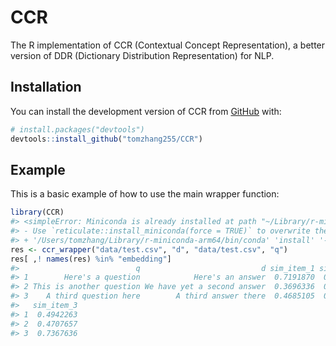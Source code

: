 
<!-- README.md is generated from README.Rmd. Please edit that file -->

# CCR

<!-- badges: start -->
<!-- badges: end -->

The R implementation of CCR (Contextual Concept Representation), a
better version of DDR (Dictionary Distribution Representation) for NLP.

## Installation

You can install the development version of CCR from
[GitHub](https://github.com/) with:

``` r
# install.packages("devtools")
devtools::install_github("tomzhang255/CCR")
```

## Example

This is a basic example of how to use the main wrapper function:

``` r
library(CCR)
#> <simpleError: Miniconda is already installed at path "~/Library/r-miniconda-arm64".
#> - Use `reticulate::install_miniconda(force = TRUE)` to overwrite the previous installation.>
#> + '/Users/tomzhang/Library/r-miniconda-arm64/bin/conda' 'install' '--yes' '--name' 'huggingfaceR' '-c' 'conda-forge' 'transformers' 'sentencepiece' 'huggingface_hub' 'datasets' 'sentence-transformers'
res <- ccr_wrapper("data/test.csv", "d", "data/test.csv", "q")
res[ ,! names(res) %in% "embedding"]
#>                          q                           d sim_item_1 sim_item_2
#> 1        Here's a question            Here's an answer  0.7191870  0.4478848
#> 2 This is another question We have yet a second answer  0.3696336  0.4954454
#> 3    A third question here        A third answer there  0.4685105  0.4422214
#>   sim_item_3
#> 1  0.4942263
#> 2  0.4707657
#> 3  0.7367636
```
